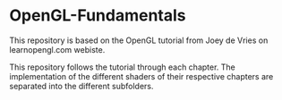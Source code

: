 # OpenGL-Fundamentals

This repository is based on the OpenGL tutorial from Joey de Vries on learnopengl.com webiste.

This repository follows the tutorial through each chapter. The implementation of the different shaders of their respective chapters are separated into the different subfolders.